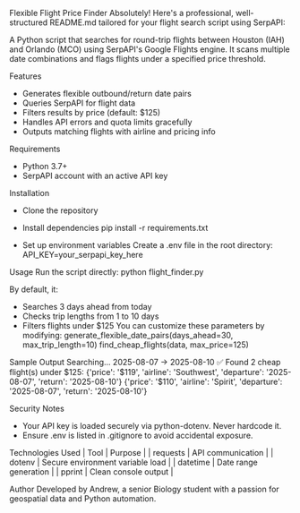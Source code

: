 Flexible Flight Price Finder
Absolutely! Here's a professional, well-structured README.md tailored for your flight search script using SerpAPI:


A Python script that searches for round-trip flights between Houston (IAH) and Orlando (MCO) using SerpAPI's Google Flights engine. It scans multiple date combinations and flags flights under a specified price threshold.

Features
- Generates flexible outbound/return date pairs
- Queries SerpAPI for flight data
- Filters results by price (default: $125)
- Handles API errors and quota limits gracefully
- Outputs matching flights with airline and pricing info

Requirements
- Python 3.7+
- SerpAPI account with an active API key
  
Installation
- Clone the repository

- Install dependencies
pip install -r requirements.txt

- Set up environment variables
Create a .env file in the root directory:
API_KEY=your_serpapi_key_here

Usage
Run the script directly:
python flight_finder.py


By default, it:
- Searches 3 days ahead from today
- Checks trip lengths from 1 to 10 days
- Filters flights under $125
You can customize these parameters by modifying:
generate_flexible_date_pairs(days_ahead=30, max_trip_length=10)
find_cheap_flights(data, max_price=125)


Sample Output
Searching... 2025-08-07 → 2025-08-10
✅ Found 2 cheap flight(s) under $125:
{'price': '$119', 'airline': 'Southwest', 'departure': '2025-08-07', 'return': '2025-08-10'}
{'price': '$110', 'airline': 'Spirit', 'departure': '2025-08-07', 'return': '2025-08-10'}


Security Notes
- Your API key is loaded securely via python-dotenv. Never hardcode it.
- Ensure .env is listed in .gitignore to avoid accidental exposure.

Technologies Used
| Tool | Purpose | 
| requests | API communication | 
| dotenv | Secure environment variable load | 
| datetime | Date range generation | 
| pprint | Clean console output | 


Author
Developed by Andrew, a senior Biology student with a passion for geospatial data and Python automation.

